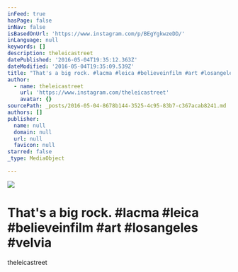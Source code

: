 ```yaml
---
inFeed: true
hasPage: false
inNav: false
isBasedOnUrl: 'https://www.instagram.com/p/BEgYgkwzeDD/'
inLanguage: null
keywords: []
description: theleicastreet
datePublished: '2016-05-04T19:35:12.363Z'
dateModified: '2016-05-04T19:35:09.539Z'
title: "That's a big rock. #lacma #leica #believeinfilm #art #losangeles #velvia"
author:
  - name: theleicastreet
    url: 'https://www.instagram.com/theleicastreet'
    avatar: {}
sourcePath: _posts/2016-05-04-8678b144-3525-4c95-83b7-c367acab8241.md
authors: []
publisher:
  name: null
  domain: null
  url: null
  favicon: null
starred: false
_type: MediaObject

---
```

![](https://s3-us-west-2.amazonaws.com/the-grid-img/p/e2e29b09f3d1d54a29384da32b88d0550f53b833.jpg)

# That's a big rock. \#lacma \#leica \#believeinfilm \#art \#losangeles \#velvia

theleicastreet